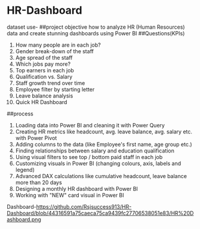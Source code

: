 # HR-Dashboard
dataset use-
##project objective 
how to analyze HR (Human Resources) data and create stunning dashboards using Power BI
##Questions(KPIs)
1) How many people are in each job?
2) Gender break-down of the staff
3) Age spread of the staff
4) Which jobs pay more?
5) Top earners in each job
6) Qualification vs. Salary
7) Staff growth trend over time
8) Employee filter by starting letter
9) Leave balance analysis
10) Quick HR Dashboard

##process
1) Loading data into Power BI and cleaning it with Power Query
2) Creating HR metrics like headcount, avg. leave balance, avg. salary etc. with Power Pivot
3) Adding columns to the data (like Employee's first name, age group etc.)
4) Finding relationships between salary and education qualification
5) Using visual filters to see top / bottom paid staff in each job
6) Customizing visuals in Power BI (changing colours, axis, labels and legend)
7) Advanced DAX calculations like cumulative headcount, leave balance more than 20 days 
9) Designing a monthly HR dashboard with Power BI
10) Working with "NEW" card visual in Power BI

Dashboard-https://github.com/Rsjsuccess913/HR-Dashboard/blob/44316591a75caeca75ca9439fc27706538051e83/HR%20Dashboard.png
